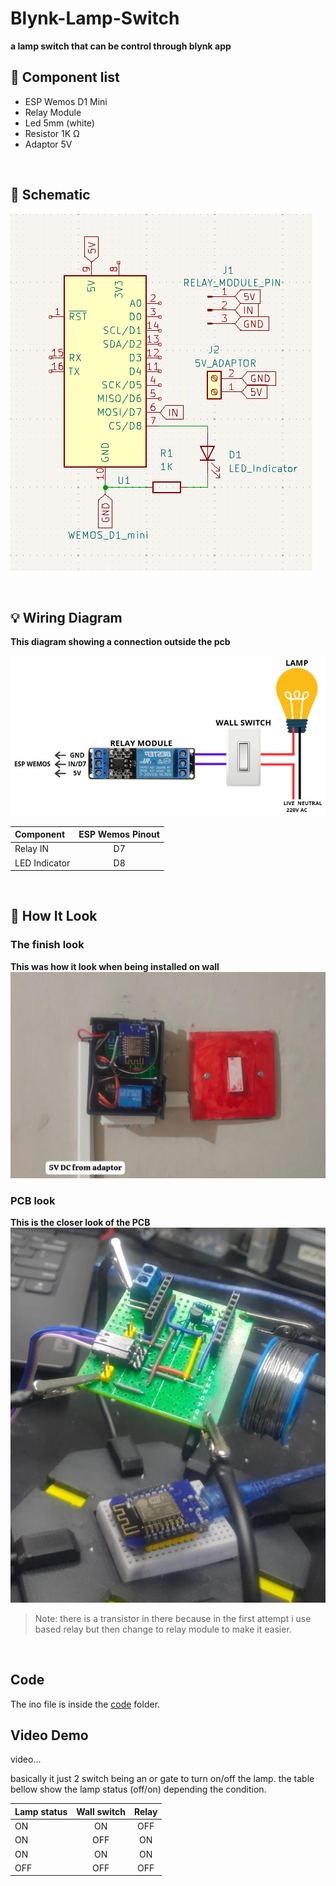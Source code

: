 # Blynk-Lamp-Switch

**a lamp switch that can be control through blynk app**

## 🧩 Component list

- ESP Wemos D1 Mini
- Relay Module
- Led 5mm (white)
- Resistor 1K Ω
- Adaptor 5V

 <br>

## 📄 Schematic

![Schematic Image](/Images/Schematic.png)

 <br>

## 💡 Wiring Diagram

**This diagram showing a connection outside the pcb**

![Wiring Image](/Images/wiring.png)

| Component     | ESP Wemos Pinout |
| :------------ | :--------------: |
| Relay IN      |        D7        |
| LED Indicator |        D8        |

<br>

## 🔎 How It Look

### The finish look

**This was how it look when being installed on wall**
![Switch](/Images/Lamp_Switch.jpg)

### PCB look

**This is the closer look of the PCB**
![PCB](/Images/PCB.jpg)

> Note: there is a transistor in there because in the first attempt i use based relay but then change to relay module to make it easier.

<br>

## Code

The ino file is inside the [code](/code/) folder.

## Video Demo

video...

basically it just 2 switch being an or gate to turn on/off the lamp. the table bellow show the lamp status (off/on) depending the condition.

| Lamp status | Wall switch | Relay |
| :---------- | :---------: | :---: |
| ON          |     ON      |  OFF  |
| ON          |     OFF     |  ON   |
| ON          |     ON      |  ON   |
| OFF         |     OFF     |  OFF  |
